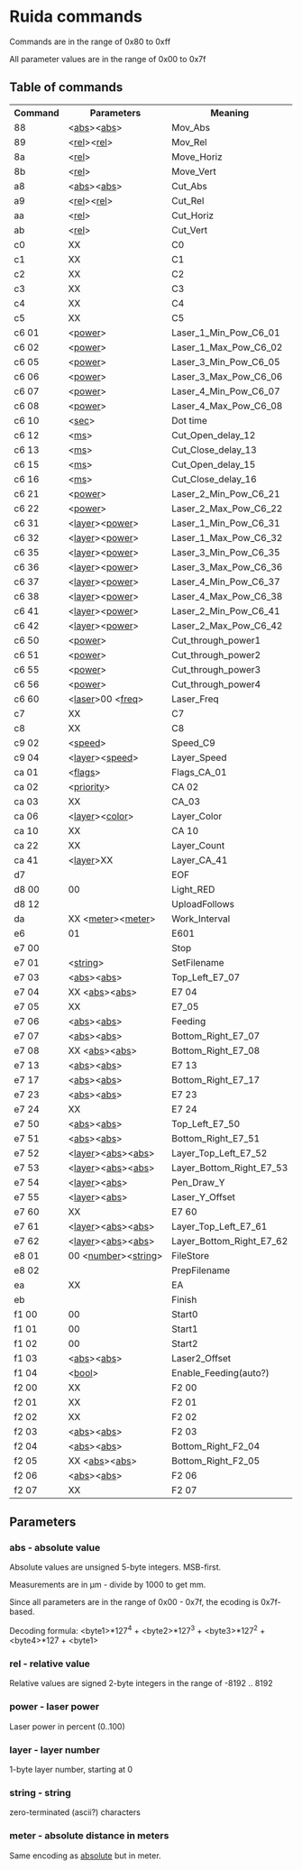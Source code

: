 # Ruida commands

Commands are in the range of 0x80 to 0xff

All parameter values are in the range of 0x00 to 0x7f

## Table of commands

<table>
<tr><th>Command</th><th>Parameters</th><th>Meaning</th></tr>
<tr><td>88 </td><td>&lt;<a href='#abs'>abs</a>&gt;&lt;<a href='#abs'>abs</a>&gt;</td><td>Mov_Abs</td></tr>
<tr><td>89 </td><td>&lt;<a href='#rel'>rel</a>&gt;&lt;<a href='#rel'>rel</a>&gt;</td><td>Mov_Rel</td></tr>
<tr><td>8a </td><td>&lt;<a href='#rel'>rel</a>&gt;</td><td>Move_Horiz</td></tr>
<tr><td>8b </td><td>&lt;<a href='#rel'>rel</a>&gt;</td><td>Move_Vert</td></tr>
<tr><td>a8 </td><td>&lt;<a href='#abs'>abs</a>&gt;&lt;<a href='#abs'>abs</a>&gt;</td><td>Cut_Abs</td></tr>
<tr><td>a9 </td><td>&lt;<a href='#rel'>rel</a>&gt;&lt;<a href='#rel'>rel</a>&gt;</td><td>Cut_Rel</td></tr>
<tr><td>aa </td><td>&lt;<a href='#rel'>rel</a>&gt;</td><td>Cut_Horiz</td></tr>
<tr><td>ab </td><td>&lt;<a href='#rel'>rel</a>&gt;</td><td>Cut_Vert</td></tr>
<tr><td>c0 </td><td>XX </td><td>C0</td></tr>
<tr><td>c1 </td><td>XX </td><td>C1</td></tr>
<tr><td>c2 </td><td>XX </td><td>C2</td></tr>
<tr><td>c3 </td><td>XX </td><td>C3</td></tr>
<tr><td>c4 </td><td>XX </td><td>C4</td></tr>
<tr><td>c5 </td><td>XX </td><td>C5</td></tr>
<tr><td>c6 01 </td><td>&lt;<a href='#power'>power</a>&gt;</td><td>Laser_1_Min_Pow_C6_01</td></tr>
<tr><td>c6 02 </td><td>&lt;<a href='#power'>power</a>&gt;</td><td>Laser_1_Max_Pow_C6_02</td></tr>
<tr><td>c6 05 </td><td>&lt;<a href='#power'>power</a>&gt;</td><td>Laser_3_Min_Pow_C6_05</td></tr>
<tr><td>c6 06 </td><td>&lt;<a href='#power'>power</a>&gt;</td><td>Laser_3_Max_Pow_C6_06</td></tr>
<tr><td>c6 07 </td><td>&lt;<a href='#power'>power</a>&gt;</td><td>Laser_4_Min_Pow_C6_07</td></tr>
<tr><td>c6 08 </td><td>&lt;<a href='#power'>power</a>&gt;</td><td>Laser_4_Max_Pow_C6_08</td></tr>
<tr><td>c6 10 </td><td>&lt;<a href='#sec'>sec</a>&gt;</td><td>Dot time</td></tr>
<tr><td>c6 12 </td><td>&lt;<a href='#ms'>ms</a>&gt;</td><td>Cut_Open_delay_12</td></tr>
<tr><td>c6 13 </td><td>&lt;<a href='#ms'>ms</a>&gt;</td><td>Cut_Close_delay_13</td></tr>
<tr><td>c6 15 </td><td>&lt;<a href='#ms'>ms</a>&gt;</td><td>Cut_Open_delay_15</td></tr>
<tr><td>c6 16 </td><td>&lt;<a href='#ms'>ms</a>&gt;</td><td>Cut_Close_delay_16</td></tr>
<tr><td>c6 21 </td><td>&lt;<a href='#power'>power</a>&gt;</td><td>Laser_2_Min_Pow_C6_21</td></tr>
<tr><td>c6 22 </td><td>&lt;<a href='#power'>power</a>&gt;</td><td>Laser_2_Max_Pow_C6_22</td></tr>
<tr><td>c6 31 </td><td>&lt;<a href='#layer'>layer</a>&gt;&lt;<a href='#power'>power</a>&gt;</td><td>Laser_1_Min_Pow_C6_31</td></tr>
<tr><td>c6 32 </td><td>&lt;<a href='#layer'>layer</a>&gt;&lt;<a href='#power'>power</a>&gt;</td><td>Laser_1_Max_Pow_C6_32</td></tr>
<tr><td>c6 35 </td><td>&lt;<a href='#layer'>layer</a>&gt;&lt;<a href='#power'>power</a>&gt;</td><td>Laser_3_Min_Pow_C6_35</td></tr>
<tr><td>c6 36 </td><td>&lt;<a href='#layer'>layer</a>&gt;&lt;<a href='#power'>power</a>&gt;</td><td>Laser_3_Max_Pow_C6_36</td></tr>
<tr><td>c6 37 </td><td>&lt;<a href='#layer'>layer</a>&gt;&lt;<a href='#power'>power</a>&gt;</td><td>Laser_4_Min_Pow_C6_37</td></tr>
<tr><td>c6 38 </td><td>&lt;<a href='#layer'>layer</a>&gt;&lt;<a href='#power'>power</a>&gt;</td><td>Laser_4_Max_Pow_C6_38</td></tr>
<tr><td>c6 41 </td><td>&lt;<a href='#layer'>layer</a>&gt;&lt;<a href='#power'>power</a>&gt;</td><td>Laser_2_Min_Pow_C6_41</td></tr>
<tr><td>c6 42 </td><td>&lt;<a href='#layer'>layer</a>&gt;&lt;<a href='#power'>power</a>&gt;</td><td>Laser_2_Max_Pow_C6_42</td></tr>
<tr><td>c6 50 </td><td>&lt;<a href='#power'>power</a>&gt;</td><td>Cut_through_power1</td></tr>
<tr><td>c6 51 </td><td>&lt;<a href='#power'>power</a>&gt;</td><td>Cut_through_power2</td></tr>
<tr><td>c6 55 </td><td>&lt;<a href='#power'>power</a>&gt;</td><td>Cut_through_power3</td></tr>
<tr><td>c6 56 </td><td>&lt;<a href='#power'>power</a>&gt;</td><td>Cut_through_power4</td></tr>
<tr><td>c6 60 </td><td>&lt;<a href='#laser'>laser</a>&gt;00 &lt;<a href='#freq'>freq</a>&gt;</td><td>Laser_Freq</td></tr>
<tr><td>c7 </td><td>XX </td><td>C7</td></tr>
<tr><td>c8 </td><td>XX </td><td>C8</td></tr>
<tr><td>c9 02 </td><td>&lt;<a href='#speed'>speed</a>&gt;</td><td>Speed_C9</td></tr>
<tr><td>c9 04 </td><td>&lt;<a href='#layer'>layer</a>&gt;&lt;<a href='#speed'>speed</a>&gt;</td><td>Layer_Speed</td></tr>
<tr><td>ca 01 </td><td>&lt;<a href='#flags'>flags</a>&gt;</td><td>Flags_CA_01</td></tr>
<tr><td>ca 02 </td><td>&lt;<a href='#priority'>priority</a>&gt;</td><td>CA 02</td></tr>
<tr><td>ca 03 </td><td>XX </td><td>CA_03</td></tr>
<tr><td>ca 06 </td><td>&lt;<a href='#layer'>layer</a>&gt;&lt;<a href='#color'>color</a>&gt;</td><td>Layer_Color</td></tr>
<tr><td>ca 10 </td><td>XX </td><td>CA 10</td></tr>
<tr><td>ca 22 </td><td>XX </td><td>Layer_Count</td></tr>
<tr><td>ca 41 </td><td>&lt;<a href='#layer'>layer</a>&gt;XX </td><td>Layer_CA_41</td></tr>
<tr><td>d7 </td><td></td><td>EOF</td></tr>
<tr><td>d8 00 </td><td>00 </td><td>Light_RED</td></tr>
<tr><td>d8 12 </td><td></td><td>UploadFollows</td></tr>
<tr><td>da </td><td>XX &lt;<a href='#meter'>meter</a>&gt;&lt;<a href='#meter'>meter</a>&gt;</td><td>Work_Interval</td></tr>
<tr><td>e6 </td><td>01 </td><td>E601</td></tr>
<tr><td>e7 00 </td><td></td><td>Stop</td></tr>
<tr><td>e7 01 </td><td>&lt;<a href='#string'>string</a>&gt;</td><td>SetFilename</td></tr>
<tr><td>e7 03 </td><td>&lt;<a href='#abs'>abs</a>&gt;&lt;<a href='#abs'>abs</a>&gt;</td><td>Top_Left_E7_07</td></tr>
<tr><td>e7 04 </td><td>XX &lt;<a href='#abs'>abs</a>&gt;&lt;<a href='#abs'>abs</a>&gt;</td><td>E7 04</td></tr>
<tr><td>e7 05 </td><td>XX </td><td>E7_05</td></tr>
<tr><td>e7 06 </td><td>&lt;<a href='#abs'>abs</a>&gt;&lt;<a href='#abs'>abs</a>&gt;</td><td>Feeding</td></tr>
<tr><td>e7 07 </td><td>&lt;<a href='#abs'>abs</a>&gt;&lt;<a href='#abs'>abs</a>&gt;</td><td>Bottom_Right_E7_07</td></tr>
<tr><td>e7 08 </td><td>XX &lt;<a href='#abs'>abs</a>&gt;&lt;<a href='#abs'>abs</a>&gt;</td><td>Bottom_Right_E7_08</td></tr>
<tr><td>e7 13 </td><td>&lt;<a href='#abs'>abs</a>&gt;&lt;<a href='#abs'>abs</a>&gt;</td><td>E7 13</td></tr>
<tr><td>e7 17 </td><td>&lt;<a href='#abs'>abs</a>&gt;&lt;<a href='#abs'>abs</a>&gt;</td><td>Bottom_Right_E7_17</td></tr>
<tr><td>e7 23 </td><td>&lt;<a href='#abs'>abs</a>&gt;&lt;<a href='#abs'>abs</a>&gt;</td><td>E7 23</td></tr>
<tr><td>e7 24 </td><td>XX </td><td>E7 24</td></tr>
<tr><td>e7 50 </td><td>&lt;<a href='#abs'>abs</a>&gt;&lt;<a href='#abs'>abs</a>&gt;</td><td>Top_Left_E7_50</td></tr>
<tr><td>e7 51 </td><td>&lt;<a href='#abs'>abs</a>&gt;&lt;<a href='#abs'>abs</a>&gt;</td><td>Bottom_Right_E7_51</td></tr>
<tr><td>e7 52 </td><td>&lt;<a href='#layer'>layer</a>&gt;&lt;<a href='#abs'>abs</a>&gt;&lt;<a href='#abs'>abs</a>&gt;</td><td>Layer_Top_Left_E7_52</td></tr>
<tr><td>e7 53 </td><td>&lt;<a href='#layer'>layer</a>&gt;&lt;<a href='#abs'>abs</a>&gt;&lt;<a href='#abs'>abs</a>&gt;</td><td>Layer_Bottom_Right_E7_53</td></tr>
<tr><td>e7 54 </td><td>&lt;<a href='#layer'>layer</a>&gt;&lt;<a href='#abs'>abs</a>&gt;</td><td>Pen_Draw_Y</td></tr>
<tr><td>e7 55 </td><td>&lt;<a href='#layer'>layer</a>&gt;&lt;<a href='#abs'>abs</a>&gt;</td><td>Laser_Y_Offset</td></tr>
<tr><td>e7 60 </td><td>XX </td><td>E7 60</td></tr>
<tr><td>e7 61 </td><td>&lt;<a href='#layer'>layer</a>&gt;&lt;<a href='#abs'>abs</a>&gt;&lt;<a href='#abs'>abs</a>&gt;</td><td>Layer_Top_Left_E7_61</td></tr>
<tr><td>e7 62 </td><td>&lt;<a href='#layer'>layer</a>&gt;&lt;<a href='#abs'>abs</a>&gt;&lt;<a href='#abs'>abs</a>&gt;</td><td>Layer_Bottom_Right_E7_62</td></tr>
<tr><td>e8 01 </td><td>00 &lt;<a href='#number'>number</a>&gt;&lt;<a href='#string'>string</a>&gt;</td><td>FileStore</td></tr>
<tr><td>e8 02 </td><td></td><td>PrepFilename</td></tr>
<tr><td>ea </td><td>XX </td><td>EA</td></tr>
<tr><td>eb </td><td></td><td>Finish</td></tr>
<tr><td>f1 00 </td><td>00 </td><td>Start0</td></tr>
<tr><td>f1 01 </td><td>00 </td><td>Start1</td></tr>
<tr><td>f1 02 </td><td>00 </td><td>Start2</td></tr>
<tr><td>f1 03 </td><td>&lt;<a href='#abs'>abs</a>&gt;&lt;<a href='#abs'>abs</a>&gt;</td><td>Laser2_Offset</td></tr>
<tr><td>f1 04 </td><td>&lt;<a href='#bool'>bool</a>&gt;</td><td>Enable_Feeding(auto?)</td></tr>
<tr><td>f2 00 </td><td>XX </td><td>F2 00</td></tr>
<tr><td>f2 01 </td><td>XX </td><td>F2 01</td></tr>
<tr><td>f2 02 </td><td>XX </td><td>F2 02</td></tr>
<tr><td>f2 03 </td><td>&lt;<a href='#abs'>abs</a>&gt;&lt;<a href='#abs'>abs</a>&gt;</td><td>F2 03</td></tr>
<tr><td>f2 04 </td><td>&lt;<a href='#abs'>abs</a>&gt;&lt;<a href='#abs'>abs</a>&gt;</td><td>Bottom_Right_F2_04</td></tr>
<tr><td>f2 05 </td><td>XX &lt;<a href='#abs'>abs</a>&gt;&lt;<a href='#abs'>abs</a>&gt;</td><td>Bottom_Right_F2_05</td></tr>
<tr><td>f2 06 </td><td>&lt;<a href='#abs'>abs</a>&gt;&lt;<a href='#abs'>abs</a>&gt;</td><td>F2 06</td></tr>
<tr><td>f2 07 </td><td>XX </td><td>F2 07</td></tr>
</table>

## Parameters

### <a name='abs'></a> abs - absolute value

Absolute values are unsigned 5-byte integers. MSB-first.

Measurements are in µm - divide by 1000 to get mm.

Since all parameters are in the range of 0x00 - 0x7f, the ecoding is
0x7f-based.

Decoding formula: &lt;byte1&gt;*127<sup>4</sup> + &lt;byte2&gt;*127<sup>3</sup> + &lt;byte3&gt;*127<sup>2</sup> + &lt;byte4&gt;*127 + &lt;byte1&gt;

### <a name='rel'></a> rel - relative value

Relative values are signed 2-byte integers in the range of -8192 .. 8192

### <a name='power'></a> power - laser power

Laser power in percent (0..100)

### <a name='layer'></a> layer - layer number

1-byte layer number, starting at 0

### <a name='string'></a> string - string

zero-terminated (ascii?) characters

### <a name='meter'></a> meter - absolute distance in meters

Same encoding as <a href='#abs'>absolute</a> but in meter.


